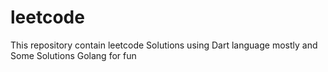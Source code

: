# leetcode
This repository contain leetcode Solutions using Dart language mostly and Some Solutions Golang for fun
